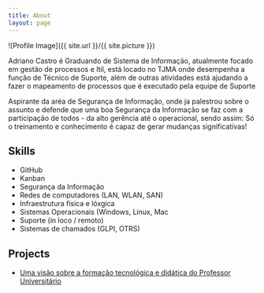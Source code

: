 ```yaml
---
title: About
layout: page
---
```

![Profile Image]({{ site.url }}/{{ site.picture }})

<p>Adriano Castro é Graduando de Sistema de Informação, atualmente focado em gestão de processos e Itil, 
está locado no TJMA onde desempenha a função de Técnico de Suporte, além de outras atividades está ajudando 
a fazer o mapeamento de processos que é executado pela equipe de Suporte</p>

<p>Aspirante da aréa de Segurança de Informação, onde ja palestrou sobre o assunto e defende que uma boa Segurança da Informação se faz com a participação de todos - da alto gerência até o operacional, sendo assim: Só o treinamento e conhecimento é capaz de gerar mudanças significativas!</p>

<h2>Skills</h2>

<ul class="skill-list">
	<li>GitHub</li>
	<li>Kanban</li>
	<li>Segurança da Informação</li>
	<li>Redes de computadores (LAN, WLAN, SAN)</li>
	<li>Infraestrutura física e lóxgica</li>
	<li>Sistemas Operacionais (Windows, Linux, Mac</li>
	<li>Suporte (in loco / remoto)</li>
	<li>Sistemas de chamados (GLPI, OTRS)</li>
</ul>

<h2>Projects</h2>

<ul>
	<li><a href="https://drive.google.com/file/d/16tZ6lAWDDECW2JiklV3t8ju4-sHkEbqu/view?usp=drive_open/">Uma visão sobre a formação tecnológica e didática do Professor Universitário</a></li>
</ul>
